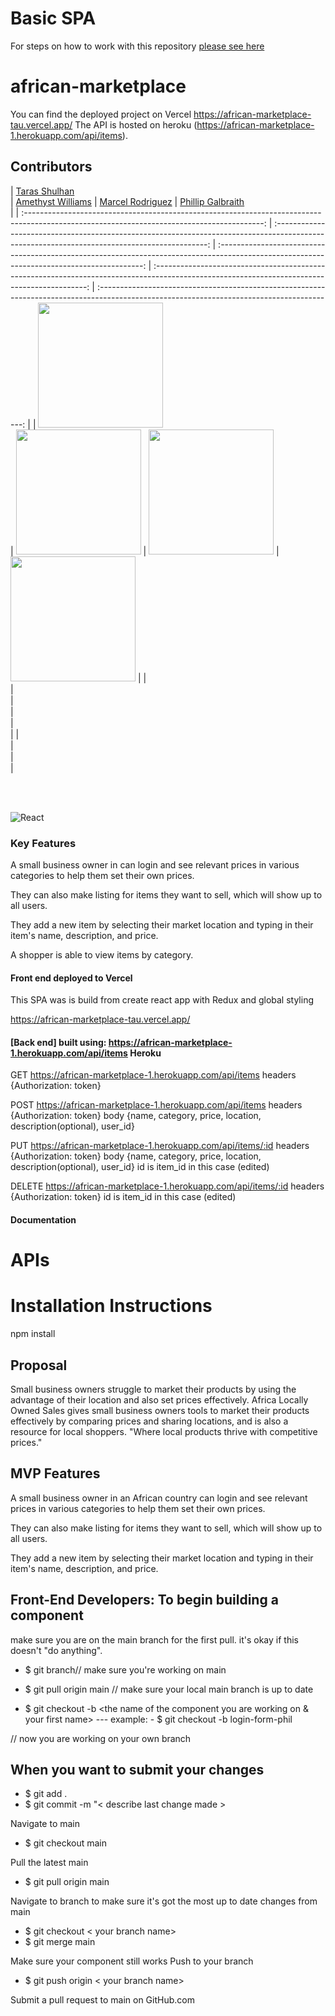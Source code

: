 # Basic SPA

For steps on how to work with this repository [please see here](https://docs.labs.lambdaschool.com/labs-spa-starter/)

# african-marketplace

You can find the deployed project on Vercel https://african-marketplace-tau.vercel.app/
The API is hosted on heroku (https://african-marketplace-1.herokuapp.com/api/items).

## Contributors


|                                                       [Taras Shulhan](https://github.com/tarasshulhan)                                                    
|                                                       [Amethyst Williams](https://github.com/AmethystWillia/)                                                   |                                                       [Marcel Rodriguez](https://github.com/Marcel-rodriguez/)                                                        |                                                       [Phillip Galbraith](https://github.com/topstock/)                                                        
|
| :-----------------------------------------------------------------------------------------------------------------------------------------: 
| :-------------------------------------------------------------------------------------------------------------------------------------------: 
| :-----------------------------------------------------------------------------------------------------------------------------------------: 
| :-------------------------------------------------------------------------------------------------------------------------------------------: 
| :-----------------------------------------------------------------------------------------------------------------------------------------: 
|
| [<img src="https://www.dalesjewelers.com/wp-content/uploads/2018/10/placeholder-silhouette-male.png" width = "200" />](https://github.com/tarasshulhan/)   
| [<img src="https://www.dalesjewelers.com/wp-content/uploads/2018/10/placeholder-silhouette-female.png" width = "200" />](https://github.com/AmethystWillia/) 
| [<img src="https://avatars.githubusercontent.com/u/55255486?v=4" width = "200" />](https://github.com/Marcel-rodriguez/) 
| [<img src="https://avatars.githubusercontent.com/u/81811191?v=4" width = "200" />](https://github.com/topstock/) 
|
|                               
|                                [<img src="https://github.com/favicon.ico" width="15"> ](https://github.com/tarasshulhan/)                                
|                            [<img src="https://github.com/favicon.ico" width="15"> ](https://github.com/AmethystWillia/)                             
|                          [<img src="https://github.com/favicon.ico" width="15"> ](https://github.com/Marcel-rodriguez/)                           
|                          [<img src="https://github.com/favicon.ico" width="15"> ](https://github.com/topstock/)                           
|
|                [ <img src="https://static.licdn.com/sc/h/al2o9zrvru7aqj8e1x2rzsrca" width="15"> ](https://www.linkedin.com/in/taras-shulhan/)                
|                 [ <img src="https://static.licdn.com/sc/h/al2o9zrvru7aqj8e1x2rzsrca" width="15"> ](https://www.linkedin.com/in/amethyst-r-williams/)                 
|                [ <img src="https://static.licdn.com/sc/h/al2o9zrvru7aqj8e1x2rzsrca" width="15"> ](https://www.linkedin.com/in/marcelrodriguez0/)                
|                 [ <img src="https://static.licdn.com/sc/h/al2o9zrvru7aqj8e1x2rzsrca" width="15"> ](https://www.linkedin.com/in/phillip-galbraith-web/)                 

<br>
<br>

![React](https://img.shields.io/badge/react-v16.7.0--alpha.2-blue.svg)

### Key Features

A small business owner in can login and see relevant prices in various categories to help them set their own prices.

They can also make listing for items they want to sell, which will show up to all users.

They add a new item by selecting their market location and typing in their item's name, description, and price.

A shopper is able to view items by category.

#### Front end deployed to Vercel

This SPA was is build from create react app with Redux and global styling

https://african-marketplace-tau.vercel.app/

#### [Back end] built using: https://african-marketplace-1.herokuapp.com/api/items Heroku

GET https://african-marketplace-1.herokuapp.com/api/items
headers {Authorization: token}

POST https://african-marketplace-1.herokuapp.com/api/items
headers {Authorization: token}
body {name, category, price, location, description(optional), user_id}


PUT https://african-marketplace-1.herokuapp.com/api/items/:id
headers {Authorization: token}
body {name, category, price, location, description(optional), user_id}
id is item_id in this case (edited) 

DELETE https://african-marketplace-1.herokuapp.com/api/items/:id
headers {Authorization: token}
id is item_id in this case (edited) 

#### Documentation


# APIs

# Installation Instructions

 npm install

## Proposal

Small business owners struggle to market their products by using the advantage of their location and also set prices effectively.
Africa Locally Owned Sales 
gives small business owners tools to market their products effectively by comparing prices and sharing locations, and is also a resource for local shoppers.
"Where local products thrive with competitive prices."

## MVP  Features

A small business owner in an African country can login and see relevant prices in various categories to help them set their own prices.

They can also make listing for items they want to sell, which will show up to all users.

They add a new item by selecting their market location and typing in their item's name, description, and price.

## Front-End Developers: To begin building a component

make sure you are on the main branch for the first pull. it's okay if this doesn't "do anything".
 - $ git branch// make sure you're working on main 

 - $ git pull origin main // make sure your local main branch is up to date

 - $ git checkout -b <the name of the component you are working on & your first name>
  --- example: - $ git checkout -b login-form-phil

// now you are working on your own branch

## When you want to submit your changes
 - $ git add .
 - $ git commit -m "< describe last change made >
 
Navigate to main
 - $ git checkout main             
 
Pull the latest main 
- $ git pull origin main

Navigate to branch to make sure it's got the most up to date changes from main
 - $ git checkout < your branch name>
 - $ git merge main

Make sure your component still works
Push to your branch
 - $ git push origin < your branch name>

 Submit a pull request to main on GitHub.com
